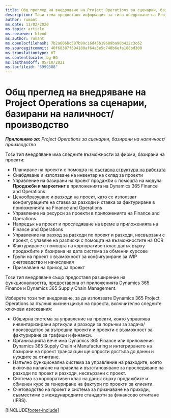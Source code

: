 ```yaml
---
title: Общ преглед на внедряване на Project Operations за сценарии, базирани на наличност/производство
description: Тази тема предоставя информация за типа внедряване на Project Operations за сценарии, базирани на наличност/производство.
author: rumant
ms.date: 11/02/2020
ms.topic: article
ms.reviewer: kfend
ms.author: rumant
ms.openlocfilehash: 7b2a606bc587b99c16d45b19689ba90b422c3c62
ms.sourcegitcommit: 40f68387f594180af64a5e5c748b6efa188bd300
ms.translationtype: HT
ms.contentlocale: bg-BG
ms.lasthandoff: 05/10/2021
ms.locfileid: "5999388"
---
```

# <a name="project-operations-for-stockedproduction-based-scenarios-deployment-overview"></a>Общ преглед на внедряване на Project Operations за сценарии, базирани на наличност/производство

_**Приложимо за:** Project Operations за сценарии, базирани на наличност/производство_


Този тип внедряване има следните възможности за фирми, базирани на проекти:

- Планиране на проекти с помощта на [съставна структура на работата](work-breakdown-structures.md)
- Снабдяване и използване на инвентар на склад за проекти
- Управление на базирани на проект продажби с помощта на модула **Продажби и маркетинг** в приложенията на Dynamics 365 Finance and Operations
- Ценообразуване и разходи на проект, като се използват конфигурациите на ставка за разходи и ставка за фактуриране в приложенията на Finance and Operations
- Управление на ресурси за проекти в приложенията на Finance and Operations
- Напредък на проект и проследяване на време в приложенията на Finance and Operations
- Управление на разход за разходи по проект и разходи, несвързани с проект, с улавяне на разписки с помощта на възможностите на OCR
- Фактуриране с помощта на корпоративен клас данък върху продажбите и базирана на дата система за обменни курсове
- Групи на проект с възможност за конфигуриране за WIP счетоводство и начисления
- Признаване на приход за проект

Този тип внедряване също предоставя разширение на функционалността, предоставена от приложенията Dynamics 365 Finance и Dynamics 365 Supply Chain Management.

Изберете този тип внедряване, за да използвате Dynamics 365 Project Operations за пълния жизнен цикъл на проекта, включително следните ключови изисквания:

- Обширна система за управление на проекти, която управлява инвентаризирани артикули и разходи за поръчки за задача/производство за вътрешни проекти и проекти с възможност за фактуриране за графици и финанси.
- Организацията вече има Dynamics 365 Finance или приложения Dynamics 365 Supply Chain и Manufacturing и интегрирането на базирани на проект трансакции ще опрости достъпа до данни и нуждите за отчитане.
- Напълно функционална система за управление на разходите, която включва налагане на правила и възстановяване за проследяване на разходи по проект и разходи, несвързани с проект.
- Система за корпоративен клас на данък върху продажбите и обменен курс за генериране на фактури по проекти за клиенти.
- Счетоводство на проект и система за признаване на приходи, съвместими с международните стандарти за финансово отчитане (IFRS).



[!INCLUDE[footer-include](../includes/footer-banner.md)]